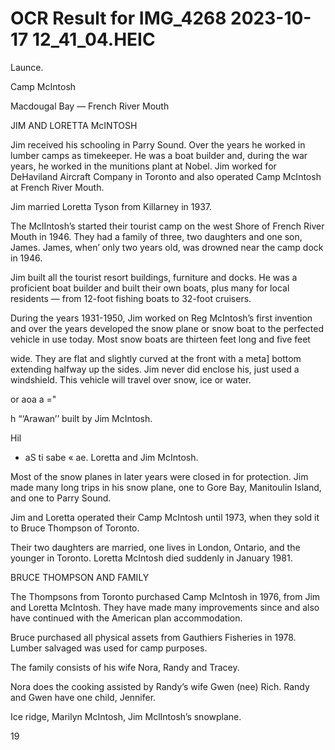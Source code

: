 # OCR Result for IMG_4268 2023-10-17 12_41_04.HEIC

Launce.

Camp McIntosh

Macdougal Bay — French River Mouth

JIM AND LORETTA McINTOSH

Jim received his schooling in Parry Sound. Over the years
he worked in lumber camps as timekeeper. He was a boat
builder and, during the war years, he worked in the
munitions plant at Nobel. Jim worked for DeHaviland
Aircraft Company in Toronto and also operated Camp
McIntosh at French River Mouth.

Jim married Loretta Tyson from Killarney in 1937.

The MclIntosh’s started their tourist camp on the west
Shore of French River Mouth in 1946. They had a family
of three, two daughters and one son, James. James, when’
only two years old, was drowned near the camp dock in
1946.

Jim built all the tourist resort buildings, furniture and
docks. He was a proficient boat builder and built their own
boats, plus many for local residents — from 12-foot fishing
boats to 32-foot cruisers.

During the years 1931-1950, Jim worked on Reg
McIntosh’s first invention and over the years developed the
snow plane or snow boat to the perfected vehicle in use
today. Most snow boats are thirteen feet long and five feet

wide. They are flat and slightly curved at the front with a
meta] bottom extending halfway up the sides. Jim never did
enclose his, just used a windshield. This vehicle will travel
over snow, ice or water.

or aoa a ="

h “‘Arawan’’ built by Jim McIntosh.

Hil

* aS ti sabe « ae.
Loretta and Jim McIntosh.

Most of the snow planes in later years were closed in for
protection. Jim made many long trips in his snow plane,
one to Gore Bay, Manitoulin Island, and one to Parry
Sound.

Jim and Loretta operated their Camp McIntosh until
1973, when they sold it to Bruce Thompson of Toronto.

Their two daughters are married, one lives in London,
Ontario, and the younger in Toronto. Loretta McIntosh died
suddenly in January 1981.

BRUCE THOMPSON AND FAMILY

The Thompsons from Toronto purchased Camp
McIntosh in 1976, from Jim and Loretta McIntosh. They
have made many improvements since and also have
continued with the American plan accommodation.

Bruce purchased all physical assets from Gauthiers
Fisheries in 1978. Lumber salvaged was used for camp
purposes.

The family consists of his wife Nora, Randy and Tracey.

Nora does the cooking assisted by Randy’s wife Gwen
(nee) Rich. Randy and Gwen have one child, Jennifer.

Ice ridge, Marilyn McIntosh, Jim MclIntosh’s
snowplane.

19

